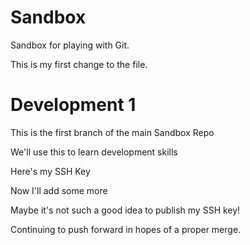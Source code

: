 Sandbox
=======

Sandbox for playing with Git.

This is my first change to the file.

Development 1
=============

This is the first branch of the main Sandbox Repo

We'll use this to learn development skills

Here's my SSH Key


Now I'll add some more

Maybe it's not such a good idea to publish my SSH key!

Continuing to push forward in hopes of a proper merge.